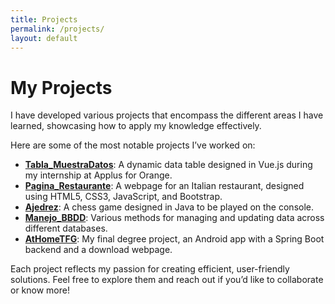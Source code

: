 ```yaml
---
title: Projects
permalink: /projects/
layout: default
---
```


# My Projects

I have developed various projects that encompass the different areas I have learned, showcasing how to apply my knowledge effectively.

Here are some of the most notable projects I’ve worked on:

- **[Tabla_MuestraDatos](https://github.com/CarlosHernandezCR/Tabla_MuestraDatos)**: A dynamic data table designed in Vue.js during my internship at Applus for Orange.
- **[Pagina_Restaurante](https://github.com/CarlosHernandezCR/Pagina_Restaurante)**: A webpage for an Italian restaurant, designed using HTML5, CSS3, JavaScript, and Bootstrap.
- **[Ajedrez](https://github.com/CarlosHernandezCR/Ajedrez)**: A chess game designed in Java to be played on the console.
- **[Manejo_BBDD](https://github.com/CarlosHernandezCR/Manejo_BBDD)**: Various methods for managing and updating data across different databases.
- **[AtHomeTFG](https://github.com/CarlosHernandezCR/AtHomeTFG)**: My final degree project, an Android app with a Spring Boot backend and a download webpage.

Each project reflects my passion for creating efficient, user-friendly solutions. Feel free to explore them and reach out if you’d like to collaborate or know more!
